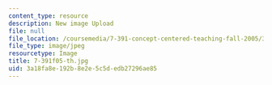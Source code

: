 ```yaml
---
content_type: resource
description: New image Upload
file: null
file_location: /coursemedia/7-391-concept-centered-teaching-fall-2005/3a18fa8e192b8e2e5c5dedb27296ae85_7-391f05-th.jpg
file_type: image/jpeg
resourcetype: Image
title: 7-391f05-th.jpg
uid: 3a18fa8e-192b-8e2e-5c5d-edb27296ae85
---
```

